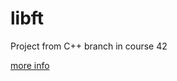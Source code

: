 # libft
Project from C++ branch in course 42

[more info](https://github.com/prippa/Abstract-VM/blob/master/abstract-vm.en.pdf)
